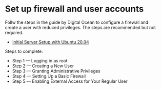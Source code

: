 # Set up firewall and user accounts

Follw the steps in the guide by Digital Ocean to configure a firewall and create a user with reduced privileges. The steps are recommended but not required.

- [Initial Server Setup with Ubuntu 20.04](https://www.digitalocean.com/community/tutorials/initial-server-setup-with-ubuntu-20-04)

Steps to complete:

- Step 1 — Logging in as root
- Step 2 — Creating a New User
- Step 3 — Granting Administrative Privileges
- Step 4 — Setting Up a Basic Firewall
- Step 5 — Enabling External Access for Your Regular User
